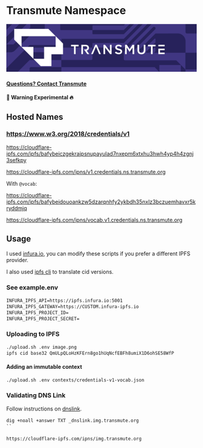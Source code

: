 # Transmute Namespace

<img src="./transmute-banner.png" />

#### [Questions? Contact Transmute](https://transmute.typeform.com/to/RshfIw?typeform-source=ns.transmute.org)

#### 🚧 Warning Experimental 🔥

## Hosted Names

### https://www.w3.org/2018/credentials/v1

https://cloudflare-ipfs.com/ipfs/bafybeiczgekrajpsnupayulad7nxepm6xtxhu3hwh4yp4h4zgnj3sefkpy

https://cloudflare-ipfs.com/ipns/v1.credentials.ns.transmute.org


With `@vocab`:

https://cloudflare-ipfs.com/ipfs/bafybeidouoankzw5dzarqnhfy2ykbdh35nxlz3bczuemhavxr5kryddmjq

https://cloudflare-ipfs.com/ipns/vocab.v1.credentials.ns.transmute.org


## Usage

I used [infura.io](https://infura.io), you can modify these scripts if you prefer a different IPFS provider.

I also used [ipfs cli](https://docs.ipfs.tech/install/command-line/#official-distributions) to translate cid versions.

### See example.env


```
INFURA_IPFS_API=https://ipfs.infura.io:5001
INFURA_IPFS_GATEWAY=https://CUSTOM.infura-ipfs.io
INFURA_IPFS_PROJECT_ID=
INFURA_IPFS_PROJECT_SECRET=
```

### Uploading to IPFS

```shell
./upload.sh .env image.png
ipfs cid base32 QmULpQLoHzKFErn8go1hUqNcfEBFh8umiX1D6ohSE58WfP
```

#### Adding an immutable context

```
./upload.sh .env contexts/credentials-v1-vocab.json
```


### Validating DNS Link

Follow instructions on [dnslink](https://docs.ipfs.tech/concepts/dnslink/#publish-content-path).

```
dig +noall +answer TXT _dnslink.img.transmute.org
``

https://cloudflare-ipfs.com/ipns/img.transmute.org